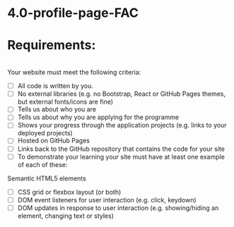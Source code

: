 # 4.0-profile-page-FAC
# Requirements: 
<br>Your website must meet the following criteria:

- [ ] All code is written by you.
- [ ] No external libraries (e.g. no Bootstrap, React or GitHub Pages themes, but external fonts/icons are fine)
- [ ] Tells us about who you are
- [ ] Tells us about why you are applying for the programme
- [ ] Shows your progress through the application projects (e.g. links to your deployed projects)
- [ ] Hosted on GitHub Pages
- [ ] Links back to the GitHub repository that contains the code for your site
- [ ] To demonstrate your learning your site must have at least one example of each of these:

Semantic HTML5 elements
- [ ] CSS grid or flexbox layout (or both)
- [ ] DOM event listeners for user interaction (e.g. click, keydown)
- [ ] DOM updates in response to user interaction (e.g. showing/hiding an element, changing text or styles)
